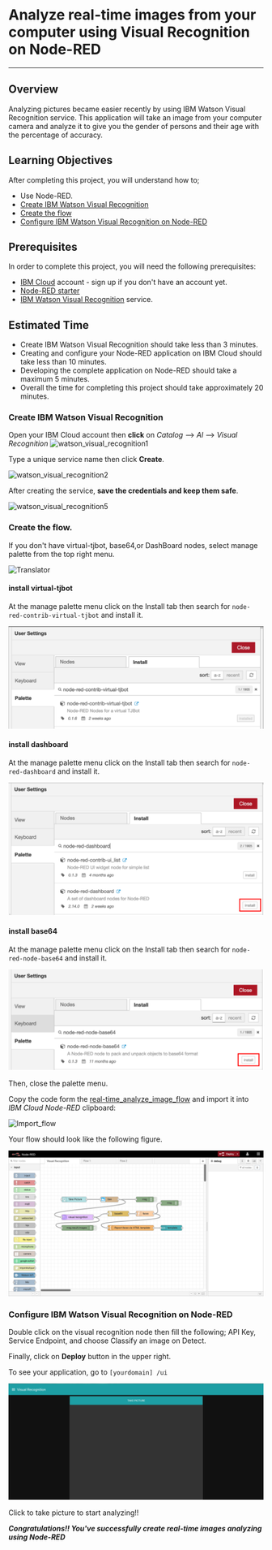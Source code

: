 # Analyze real-time images from your computer using Visual Recognition on Node-RED
----------------------------------------------------------------------------------------------------

## Overview
Analyzing pictures became easier recently by using IBM Watson Visual Recognition service. This application will take an image from your computer camera and analyze it to give you the gender of persons and their age with the percentage of accuracy.

## Learning Objectives
After completing this project, you will understand how to;
- Use Node-RED.
- [Create IBM Watson Visual Recognition](#Create-IBM-Watson-Visual-Recognition)
- [Create the flow](#Create-the-flow)
- [Configure IBM Watson Visual Recognition on Node-RED](#Configure-IBM-Watson-Visual-Recognition-on-Node-RED)

## Prerequisites
In order to complete this project, you will need the following prerequisites:
- [IBM Cloud](http://ibm.biz/iot-cloud-signup) account - sign up if you don't have an account yet.
- [Node-RED starter](https://console.bluemix.net/catalog/starters/node-red-starter)
- [IBM Watson Visual Recognition](https://console.bluemix.net/catalog/services/visual-recognition) service.


## Estimated Time
- Create IBM Watson Visual Recognition should take less than 3 minutes.
- Creating and configure your Node-RED application on IBM Cloud should take less than 10 minutes.
- Developing the complete application on Node-RED should take a maximum 5 minutes.
- Overall the time for completing this project should take approximately 20 minutes.

### Create IBM Watson Visual Recognition

Open your IBM Cloud account then **click** on _Catalog_ --> _AI_ --> _Visual Recognition_ 
![`watson_visual_recognition1`](images/watson_visual_recognition1.png)

Type a unique service name then click **Create**.

![`watson_visual_recognition2`](images/watson_visual_recognition2.png)

After creating the service, **save the credentials and keep them safe**.

![`watson_visual_recognition5`](images/watson_visual_recognition5.png)


 
### Create the flow. 

If you don't have virtual-tjbot, base64,or DashBoard nodes, select manage palette from the top right menu.

![`Translator`](images/8.jpg)

#### install virtual-tjbot
At the manage palette menu click on the Install tab then search for ```node-red-contrib-virtual-tjbot``` and install it.


![`install_virtual-tjbot`](images/install_virtual-tjbot.png)


#### install dashboard
At the manage palette menu click on the Install tab then search for ```node-red-dashboard``` and install it.

![`node-red-dashboard`](images/install_dashboard.png)

#### install base64
At the manage palette menu click on the Install tab then search for ```node-red-node-base64``` and install it.

![`install_base64`](images/install_base64.png)


Then, close the palette menu.



Copy the code form the [real-time_analyze_image_flow](real-time_analyze_image_flow.json) and import it into _IBM Cloud Node-RED_ clipboard:



![`Import_flow`](images/Import_flow.png)


Your flow should look like the following figure. 


![`real-time_v`](images/real-time_v.png)

### Configure IBM Watson Visual Recognition on Node-RED

Double click on the visual recognition node then fill the following; API Key, Service Endpoint, and choose Classify an image on Detect. 

Finally, click on **Deploy** button in the upper right.

To see your application, go to ```[yourdomain] /ui ```

![`node-red_real-time_ui`](images/node-red_real-time_ui.png)

Click to take picture to start analyzing!!

**_Congratulations!! You've successfully create real-time images analyzing using Node-RED_**


